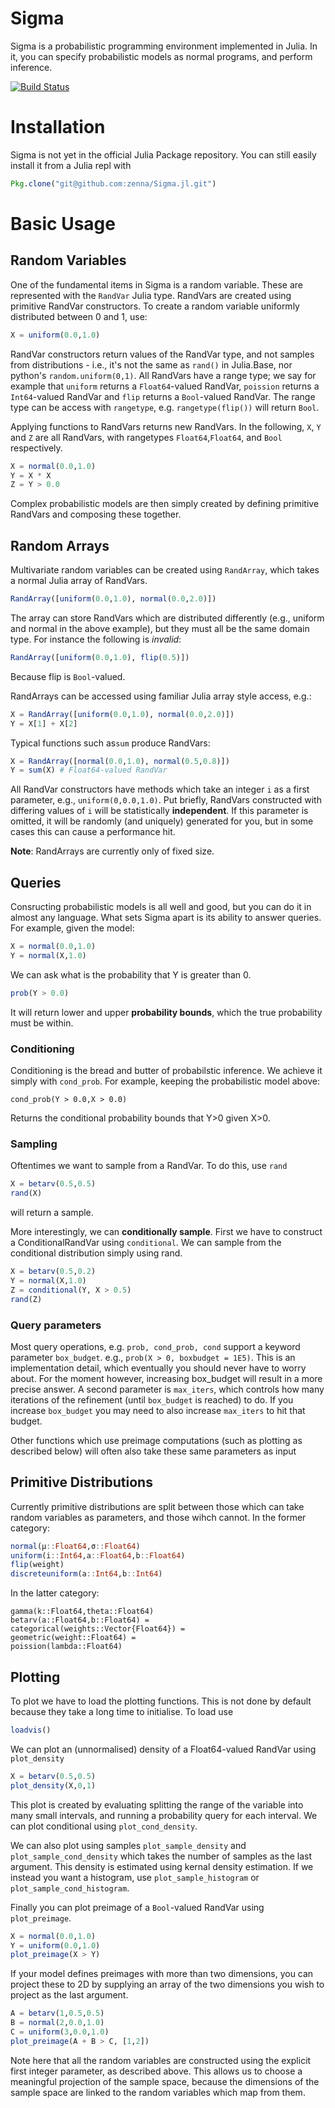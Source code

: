 # Sigma

Sigma is a probabilistic programming environment implemented in Julia.
In it, you can specify probabilistic models as normal programs, and perform inference.

[![Build Status](https://travis-ci.org/zenna/Sigma.jl.svg?branch=master)](https://travis-ci.org/zenna/Sigma.jl)

# Installation

Sigma is not yet in the official Julia Package repository.  You can still easily install it from a Julia repl with

```julia
Pkg.clone("git@github.com:zenna/Sigma.jl.git")
```

# Basic Usage

## Random Variables
One of the fundamental items in Sigma is a random variable.
These are represented with the `RandVar` Julia type.
RandVars are created using primitive RandVar constructors.
To create a random variable uniformly distributed between 0 and 1, use:

```julia
X = uniform(0.0,1.0)
```

RandVar constructors return values of the RandVar type, and not samples from distributions - i.e., it's not the same as `rand()` in Julia.Base, nor python's `random.uniform(0,1)`.
All RandVars have a range type; we say for example that `uniform` returns a `Float64`-valued RandVar, `poission` returns a `Int64`-valued RandVar and `flip` returns a `Bool`-valued RandVar.
The range type can be access with `rangetype`, e.g. `rangetype(flip())` will return `Bool`.

Applying functions to RandVars returns new RandVars.  In the following, `X`, `Y` and `Z` are all RandVars, with rangetypes `Float64`,`Float64`, and `Bool` respectively.

```julia
X = normal(0.0,1.0)
Y = X * X
Z = Y > 0.0
```

Complex probabilistic models are then simply created by defining primitive RandVars and composing these together.

## Random Arrays

Multivariate random variables can be created using `RandArray`, which takes a normal Julia array of RandVars.

```julia
RandArray([uniform(0.0,1.0), normal(0.0,2.0)])
```

The array can store RandVars which are distributed differently (e.g., uniform and normal in the above example), but they must all be the same domain type.
For instance the following is *invalid*:

```julia
RandArray([uniform(0.0,1.0), flip(0.5)])
```

Because flip is `Bool`-valued.

RandArrays can be accessed using familiar Julia array style access, e.g.:

```julia
X = RandArray([uniform(0.0,1.0), normal(0.0,2.0)])
Y = X[1] + X[2]
```

Typical functions such as`sum` produce RandVars:

```julia
X = RandArray([normal(0.0,1.0), normal(0.5,0.8)])
Y = sum(X) # Float64-valued RandVar
```

All RandVar constructors have methods which take an integer `i` as a first parameter, e.g.,  `uniform(0,0.0,1.0)`.  Put briefly, RandVars constructed with differing values of `i` will be statistically __independent__.  If this parameter is omitted, it will be randomly (and uniquely) generated for you, but in some cases this can cause a performance hit.

__Note__: RandArrays are currently only of fixed size.

## Queries

Consructing probabilistic models is all well and good, but you can do it in almost any language.
What sets Sigma apart is its ability to answer queries.
For example, given the model:

```julia
X = normal(0.0,1.0)
Y = normal(X,1.0)
```

We can ask what is the probability that Y is greater than 0.

```julia
prob(Y > 0.0)
```

It will return lower and upper __probability bounds__, which the true probability must be within.

### Conditioning

Conditioning is the bread and butter of probabilstic inference.
We achieve it simply with `cond_prob`.
For example, keeping the probabilistic model above:

```
cond_prob(Y > 0.0,X > 0.0)
```

Returns the conditional probability bounds that Y>0 given X>0.

### Sampling

Oftentimes we want to sample from a RandVar.
To do this, use `rand`

```julia
X = betarv(0.5,0.5)
rand(X)
```

will return a sample.

More interestingly, we can __conditionally sample__.
First we have to construct a ConditionalRandVar using `conditional`.
We can sample from the conditional distribution simply using rand.

```julia
X = betarv(0.5,0.2)
Y = normal(X,1.0)
Z = conditional(Y, X > 0.5)
rand(Z)
```

### Query parameters

Most query operations, e.g. `prob, cond_prob, cond` support a keyword parameter `box_budget`.  e.g., `prob(X > 0, boxbudget = 1E5)`.  This is an implementation detail, which eventually you should never have to worry about.  For the moment however, increasing box_budget will result in a more precise answer.
A second parameter is `max_iters`, which controls how many iterations of the refinement (until `box_budget` is reached) to do.  If you increase `box_budget` you may need to also increase `max_iters` to hit that budget.

Other functions which use preimage computations (such as plotting as described below) will often also take these same parameters as input

## Primitive Distributions

Currently primitive distributions are split between those which can take random variables as parameters, and those wihch cannot.
In the former category:

```julia
normal(μ::Float64,σ::Float64)
uniform(i::Int64,a::Float64,b::Float64)
flip(weight)
discreteuniform(a::Int64,b::Int64)
```

In the latter category:

```
gamma(k::Float64,theta::Float64)
betarv(a::Float64,b::Float64) =
categorical(weights::Vector{Float64}) =
geometric(weight::Float64) =
poission(lambda::Float64)
```

## Plotting
To plot we have to load the plotting functions.  This is not done by default because they take a long time to initialise.  To load use

```julia
loadvis()
```

We can plot an (unnormalised) density of a Float64-valued RandVar using `plot_density`

```julia
X = betarv(0.5,0.5)
plot_density(X,0,1)
```

This plot is created by evaluating splitting the range of the variable into many small intervals, and running a probability query for each interval.  We can plot conditional using `plot_cond_density`.

We can also plot using samples `plot_sample_density` and `plot_sample_cond_density` which takes the number of samples as the last argument.  This density is estimated using kernal density estimation.  If we instead you want a histogram, use `plot_sample_histogram` or `plot_sample_cond_histogram`.

Finally you can plot preimage of a `Bool`-valued RandVar using `plot_preimage`.

```julia
X = normal(0.0,1.0)
Y = uniform(0.0,1.0)
plot_preimage(X > Y)
```

If your model defines preimages with more than two dimensions, you can project these to 2D by supplying an array of the two dimensions you wish to project as the last argument.

```julia
A = betarv(1,0.5,0.5)
B = normal(2,0.0,1.0)
C = uniform(3,0.0,1.0)
plot_preimage(A + B > C, [1,2])
```

Note here that all the random variables are constructed using the explicit first integer parameter, as described above.
This allows us to choose a meaningful projection of the sample space, because the dimensions of the sample space are linked to the random variables which map from them.
